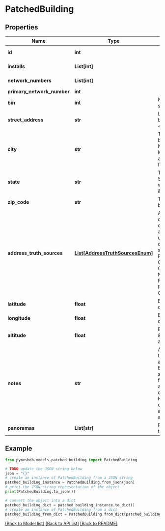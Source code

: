 # PatchedBuilding


## Properties

Name | Type | Description | Notes
------------ | ------------- | ------------- | -------------
**id** | **int** |  | [optional] [readonly] 
**installs** | **List[int]** |  | [optional] [readonly] 
**network_numbers** | **List[int]** |  | [optional] [readonly] 
**primary_network_number** | **int** |  | [optional] 
**bin** | **int** | NYC DOB Identifier for the structure containing this building | [optional] 
**street_address** | **str** | Line 1 only of the address of this building: i.e. &lt;house num&gt; &lt;street&gt; | [optional] 
**city** | **str** | The name of the borough this building is in for buildings within NYC, \&quot;New York\&quot; for Manhattan to match street addresses. The actual city name for anything outside NYC | [optional] 
**state** | **str** | The 2 letter abreviation of the US State this building is contained within, e.g. \&quot;NY\&quot; or \&quot;NJ\&quot; | [optional] 
**zip_code** | **str** | The five digit ZIP code this building is contained within | [optional] 
**address_truth_sources** | [**List[AddressTruthSourcesEnum]**](AddressTruthSourcesEnum.md) | A list of strings that answers the question: How was the content ofthe street address, city, state, and ZIP fields determined? This is useful in understanding the level of validation applied to spreadsheet imported data. Possible values are: OSMNominatim, OSMNominatimZIPOnly, NYCPlanningLabs, PeliasStringParsing, ReverseGeocodeFromCoordinates. Check the import script for details | [optional] 
**latitude** | **float** | Building latitude in decimal degrees | [optional] 
**longitude** | **float** | Building longitude in decimal degrees | [optional] 
**altitude** | **float** | Building rooftop altitude in \&quot;absolute\&quot; meters above mean sea level | [optional] 
**notes** | **str** | A free-form text description of this building, to track any additional information. For Buidings imported from the spreadsheet, this starts with a formatted block of information about the import process and original spreadsheet data. However this structure can be changed by admins at any time and should not be relied on by automated systems.  | [optional] 
**panoramas** | **List[str]** | Panoramas taken from the roof of this Building | [optional] 

## Example

```python
from pymeshdb.models.patched_building import PatchedBuilding

# TODO update the JSON string below
json = "{}"
# create an instance of PatchedBuilding from a JSON string
patched_building_instance = PatchedBuilding.from_json(json)
# print the JSON string representation of the object
print(PatchedBuilding.to_json())

# convert the object into a dict
patched_building_dict = patched_building_instance.to_dict()
# create an instance of PatchedBuilding from a dict
patched_building_from_dict = PatchedBuilding.from_dict(patched_building_dict)
```
[[Back to Model list]](../README.md#documentation-for-models) [[Back to API list]](../README.md#documentation-for-api-endpoints) [[Back to README]](../README.md)


